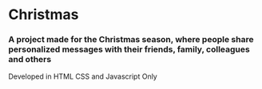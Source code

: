 # Christmas
### A project made for the Christmas season, where people share personalized messages with their friends, family, colleagues and others
Developed in HTML CSS and Javascript Only
